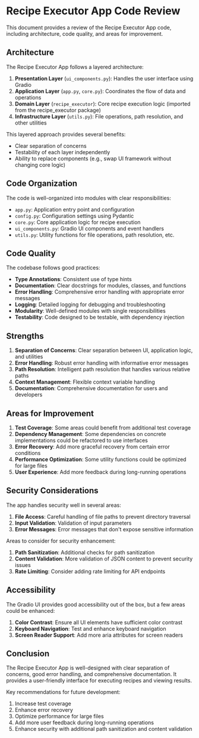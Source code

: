 # Recipe Executor App Code Review

This document provides a review of the Recipe Executor App code, including architecture, code quality, and areas for improvement.

## Architecture

The Recipe Executor App follows a layered architecture:

1. **Presentation Layer** (`ui_components.py`): Handles the user interface using Gradio
2. **Application Layer** (`app.py`, `core.py`): Coordinates the flow of data and operations
3. **Domain Layer** (`recipe_executor`): Core recipe execution logic (imported from the recipe_executor package)
4. **Infrastructure Layer** (`utils.py`): File operations, path resolution, and other utilities

This layered approach provides several benefits:
- Clear separation of concerns
- Testability of each layer independently
- Ability to replace components (e.g., swap UI framework without changing core logic)

## Code Organization

The code is well-organized into modules with clear responsibilities:

- `app.py`: Application entry point and configuration
- `config.py`: Configuration settings using Pydantic
- `core.py`: Core application logic for recipe execution
- `ui_components.py`: Gradio UI components and event handlers
- `utils.py`: Utility functions for file operations, path resolution, etc.

## Code Quality

The codebase follows good practices:

- **Type Annotations**: Consistent use of type hints
- **Documentation**: Clear docstrings for modules, classes, and functions
- **Error Handling**: Comprehensive error handling with appropriate error messages
- **Logging**: Detailed logging for debugging and troubleshooting
- **Modularity**: Well-defined modules with single responsibilities
- **Testability**: Code designed to be testable, with dependency injection

## Strengths

1. **Separation of Concerns**: Clear separation between UI, application logic, and utilities
2. **Error Handling**: Robust error handling with informative error messages
3. **Path Resolution**: Intelligent path resolution that handles various relative paths
4. **Context Management**: Flexible context variable handling
5. **Documentation**: Comprehensive documentation for users and developers

## Areas for Improvement

1. **Test Coverage**: Some areas could benefit from additional test coverage
2. **Dependency Management**: Some dependencies on concrete implementations could be refactored to use interfaces
3. **Error Recovery**: Add more graceful recovery from certain error conditions
4. **Performance Optimization**: Some utility functions could be optimized for large files
5. **User Experience**: Add more feedback during long-running operations

## Security Considerations

The app handles security well in several areas:

1. **File Access**: Careful handling of file paths to prevent directory traversal
2. **Input Validation**: Validation of input parameters
3. **Error Messages**: Error messages that don't expose sensitive information

Areas to consider for security enhancement:

1. **Path Sanitization**: Additional checks for path sanitization
2. **Content Validation**: More validation of JSON content to prevent security issues
3. **Rate Limiting**: Consider adding rate limiting for API endpoints

## Accessibility

The Gradio UI provides good accessibility out of the box, but a few areas could be enhanced:

1. **Color Contrast**: Ensure all UI elements have sufficient color contrast
2. **Keyboard Navigation**: Test and enhance keyboard navigation
3. **Screen Reader Support**: Add more aria attributes for screen readers

## Conclusion

The Recipe Executor App is well-designed with clear separation of concerns, good error handling, and comprehensive documentation. It provides a user-friendly interface for executing recipes and viewing results.

Key recommendations for future development:
1. Increase test coverage
2. Enhance error recovery
3. Optimize performance for large files
4. Add more user feedback during long-running operations
5. Enhance security with additional path sanitization and content validation